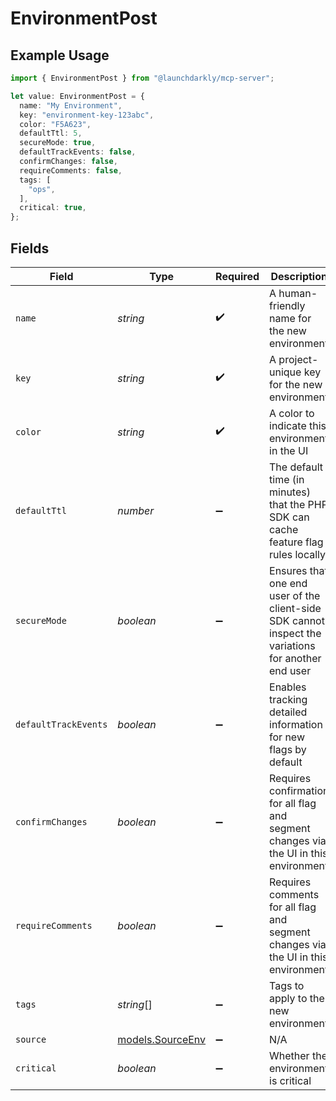 # EnvironmentPost

## Example Usage

```typescript
import { EnvironmentPost } from "@launchdarkly/mcp-server";

let value: EnvironmentPost = {
  name: "My Environment",
  key: "environment-key-123abc",
  color: "F5A623",
  defaultTtl: 5,
  secureMode: true,
  defaultTrackEvents: false,
  confirmChanges: false,
  requireComments: false,
  tags: [
    "ops",
  ],
  critical: true,
};
```

## Fields

| Field                                                                                               | Type                                                                                                | Required                                                                                            | Description                                                                                         | Example                                                                                             |
| --------------------------------------------------------------------------------------------------- | --------------------------------------------------------------------------------------------------- | --------------------------------------------------------------------------------------------------- | --------------------------------------------------------------------------------------------------- | --------------------------------------------------------------------------------------------------- |
| `name`                                                                                              | *string*                                                                                            | :heavy_check_mark:                                                                                  | A human-friendly name for the new environment                                                       | My Environment                                                                                      |
| `key`                                                                                               | *string*                                                                                            | :heavy_check_mark:                                                                                  | A project-unique key for the new environment                                                        | environment-key-123abc                                                                              |
| `color`                                                                                             | *string*                                                                                            | :heavy_check_mark:                                                                                  | A color to indicate this environment in the UI                                                      | F5A623                                                                                              |
| `defaultTtl`                                                                                        | *number*                                                                                            | :heavy_minus_sign:                                                                                  | The default time (in minutes) that the PHP SDK can cache feature flag rules locally                 | 5                                                                                                   |
| `secureMode`                                                                                        | *boolean*                                                                                           | :heavy_minus_sign:                                                                                  | Ensures that one end user of the client-side SDK cannot inspect the variations for another end user | true                                                                                                |
| `defaultTrackEvents`                                                                                | *boolean*                                                                                           | :heavy_minus_sign:                                                                                  | Enables tracking detailed information for new flags by default                                      | false                                                                                               |
| `confirmChanges`                                                                                    | *boolean*                                                                                           | :heavy_minus_sign:                                                                                  | Requires confirmation for all flag and segment changes via the UI in this environment               | false                                                                                               |
| `requireComments`                                                                                   | *boolean*                                                                                           | :heavy_minus_sign:                                                                                  | Requires comments for all flag and segment changes via the UI in this environment                   | false                                                                                               |
| `tags`                                                                                              | *string*[]                                                                                          | :heavy_minus_sign:                                                                                  | Tags to apply to the new environment                                                                | [<br/>"ops"<br/>]                                                                                   |
| `source`                                                                                            | [models.SourceEnv](../models/sourceenv.md)                                                          | :heavy_minus_sign:                                                                                  | N/A                                                                                                 |                                                                                                     |
| `critical`                                                                                          | *boolean*                                                                                           | :heavy_minus_sign:                                                                                  | Whether the environment is critical                                                                 | true                                                                                                |